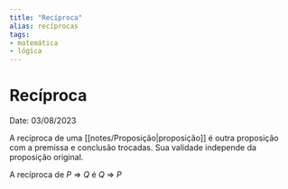```yaml
---
title: "Recíproca"
alias: recíprocas
tags:
- matemática
- lógica
---
```

# Recíproca

Date: 03/08/2023

A recíproca de uma [[notes/Proposição|proposição]] é outra proposição com a premissa e conclusão trocadas. Sua validade independe da proposição original.

A recíproca de $P$ $\Rightarrow$ $Q$ é $Q$ $\Rightarrow$ $P$